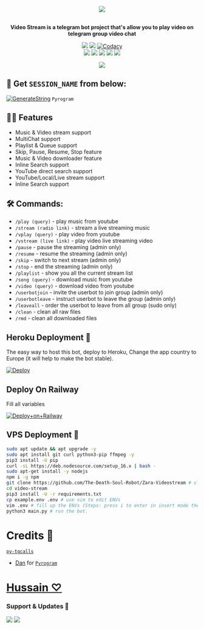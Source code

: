 <p align="center"><a href="https://t.me/Love_Dear_Comrades">
    <img src="https://te.legra.ph/file/7bdf03c71f848170d24b9.jpg"></a></p>
<p align="center">
    <br><b>Video Stream is a telegram bot project that's allow you to play video on telegram group video chat</b><br>
</p>
<p align="center">
    <a href="https://www.python.org/" alt="made-with-python"> <img src="https://img.shields.io/badge/Made%20with-Python-black.svg?style=flat-square&logo=python&logoColor=blue&color=red" /></a>
    <a href="https://github.com/The-Death-Soul-Robot/Zara-Videostream/graphs/commit-activity" alt="Maintenance"> <img src="https://img.shields.io/badge/Maintained%3F-yes-red.svg?style=flat-square" /></a>
    <a href="https://app.codacy.com/gh/The-Death-Soul-Robot/Zara-Videostream/dashboard"> <img src="https://img.shields.io/codacy/grade/a723cb464d5a4d25be3152b5d71de82d?color=red&logo=codacy&style=flat-square" alt="Codacy" /></a><br>
    <a href="https://github.com/The-Death-Soul-Robot/Zara-Videostream"> <img src="https://img.shields.io/github/repo-size/The-Death-Soul-Robot/Zara-Videostream?color=red&logo=github&logoColor=blue&style=flat-square" /></a>
    <a href="https://github.com/The-Death-Soul-Robot/Zara-Videostream/commits/main"> <img src="https://img.shields.io/github/last-commit/The-Death-Soul-Robot/Zara-Videostream?color=red&logo=github&logoColor=blue&style=flat-square" /></a>
    <a href="https://github.com/The-Death-Soul-Robot/Zara-Videostream/issues"> <img src="https://img.shields.io/github/issues/The-Death-Soul-Robot/Zara-Videostream?color=red&logo=github&logoColor=blue&style=flat-square" /></a>
    <a href="https://github.com/The-Death-Soul-Robot/Zara-Videostream/network/members"> <img src="https://img.shields.io/github/forks/The-Death-Soul-Robot/Zara-Videostream?color=red&logo=github&logoColor=blue&style=flat-square" /></a>  
    <a href="https://github.com/The-Death-Soul-Robot/Zara-Videostream/network/members"> <img src="https://img.shields.io/github/stars/The-Death-Soul-Robot/Zara-Videostream?color=red&logo=github&logoColor=blue&style=flat-square" /></a>  
<p align="center"><a href="https://t.me/Love_Dear_Comrades">
    <img src="https://te.legra.ph/file/56708bcb0025da5dc19c4.jpg"></a></p>
<p align="center">
</p>

## 🧪 Get `SESSION_NAME` from below:

[![GenerateString](https://img.shields.io/badge/repl.it-generateString-yellowred)](https://replit.com/@marrk85/genStr) ``Pyrogram``

## 🤞🏻 Features
- Music & Video stream support
- MultiChat support
- Playlist & Queue support
- Skip, Pause, Resume, Stop feature
- Music & Video downloader feature
- Inline Search support
- YouTube direct search support
- YouTube/Local/Live stream support
- Inline Search support

## 🛠 Commands:
- `/play (query)` - play music from youtube
- `/stream (radio link)` - stream a live streaming music
- `/vplay (query)` - play video from youtube
- `/vstream (live link)` - play video live streaming video
- `/pause` - pause the streaming (admin only)
- `/resume` - resume the streaming (admin only)
- `/skip` - switch to next stream (admin only)
- `/stop` - end the streaming (admin only)
- `/playlist` - show you all the current stream list
- `/song (query)` - download music from youtube
- `/video (query)` - download video from youtube
- `/userbotjoin` - invite the userbot to join group (admin only)
- `/userbotleave` - instruct userbot to leave the group (admin only)
- `/leaveall` - order the userbot to leave from all group (sudo only)
- `/clean` - clean all raw files
- `/rmd` - clean all downloaded files

## Heroku Deployment 💜
The easy way to host this bot, deploy to Heroku, Change the app country to Europe (it will help to make the bot stable).

[![Deploy](https://www.herokucdn.com/deploy/button.svg)](https://heroku.com/deploy?template=https://github.com/The-Death-Soul-Robot/Zara-Videostream)
## Deploy On Railway
Fill all variables 

[![Deploy+on+Railway](https://railway.app/button.svg)](https://railway.app/new/template?template=https://github.com/The-Death-Soul-Robot/Zara-Videostream&envs=ALIVE_NAME,API_HASH,API_ID,ASSISTANT_NAME,BOT_NAME,BOT_TOKEN,BOT_USERNAME,DURATION_LIMIT,GROUP_SUPPORT,OWNER_NAME,SESSION_NAME,SUDO_USERS,UPDATES_CHANNEL)

## VPS Deployment 📡

```sh
sudo apt update && apt upgrade -y
sudo apt install git curl python3-pip ffmpeg -y
pip3 install -U pip
curl -sL https://deb.nodesource.com/setup_16.x | bash -
sudo apt-get install -y nodejs
npm i -g npm
git clone https://github.com/The-Death-Soul-Robot/Zara-Videostream # clone the repo.
cd video-stream
pip3 install -U -r requirements.txt
cp example.env .env # use vim to edit ENVs
vim .env # fill up the ENVs (Steps: press i to enter in insert mode then edit the file. Press Esc to exit the editing mode then type :wq! and press Enter key to save the file).
python3 main.py # run the bot.
```

# Credits 💖
 [``py-tgcalls``](https://github.com/pytgcalls/pytgcalls)
- [Dan](https://github.com/delivrance) for [``Pyrogram``](https://github.com/pyrogram)
# [Hussain ♡](https://t.me/The_Death_Soul)
 

### Support & Updates 🎑
<a href="https://t.me/Love_Dear_Comrades"><img src="https://img.shields.io/badge/Join-Group%20Support-blue.svg?style=for-the-badge&logo=Telegram"></a> <a href="https://t.me/ZaraSupport"><img src="https://img.shields.io/badge/Join-Updates%20Channel-blue.svg?style=for-the-badge&logo=Telegram"></a>
